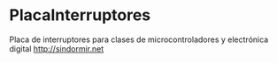 PlacaInterruptores
==================

  Placa de interruptores para clases de microcontroladores y electrónica digital  http://sindormir.net
